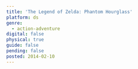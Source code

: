 ```yaml
---
title: 'The Legend of Zelda: Phantom Hourglass'
platform: ds
genre:
  - action-adventure
digital: false
physical: true
guide: false
pending: false
posted: 2014-02-10
---
```

